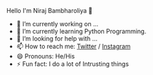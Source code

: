 Hello I'm Niraj Bambharoliya 👋
 
- 🔭 I’m currently working on ...
- 🌱 I’m currently learning Python Programming.
- 🤔 I’m looking for help with ...
- 📫 How to reach me: [Twitter](https://twitter.com/nirajbx) /  [Instagram](https://www.instagram.com/nirajbx/?hl=en) 
- 😄 Pronouns: He/His
- ⚡ Fun fact: I do a lot of Intrusting things

